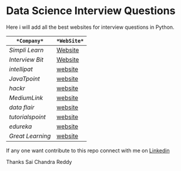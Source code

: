 # Data Science Interview Questions

Here i will add all the best websites for interview questions in Python.

|     `*Company*`             |     `*WebSite*`  |
-------------------|----------------
|*Simpli Learn*      |  [Website](https://www.simplilearn.com/tutorials/python-tutorial/python-interview-questions)|
|*Interview Bit*    |  [Website](https://www.interviewbit.com/python-interview-questions/)|
|*intellipat*        |  [website](https://intellipaat.com/blog/interview-question/python-interview-questions/)|
|*JavaTpoint*           |  [website](https://www.javatpoint.com/python-interview-questions)|
|*hackr*             |  [website](https://hackr.io/blog/python-interview-questions)|
|*MediumLink*  |  [website](https://towardsdatascience.com/20-python-interview-questions-to-challenge-your-knowledge-cddc842297c5)|
|*data flair*        |  [website](https://data-flair.training/blogs/top-python-interview-questions-answer/)|
|*tutorialspoint*            |  [website](https://www.tutorialspoint.com/python/python_interview_questions.htm)
|*edureka*           |  [website](https://www.edureka.co/blog/interview-questions/python-interview-questions/)|
|*Great Learning*    |  [website](https://www.mygreatlearning.com/blog/python-interview-questions/)|


If any one want contribute to this repo connect with me on [Linkedin](https://www.linkedin.com/in/sai-chandra-reddy-vuta-946b2b133/)

Thanks 
Sai Chandra Reddy